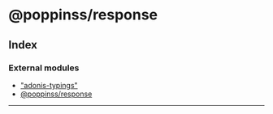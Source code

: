 
#  @poppinss/response

## Index

### External modules

* ["adonis-typings"](modules/_adonis_typings_.md)
* [@poppinss/response](modules/_poppinss_response.md)

---

